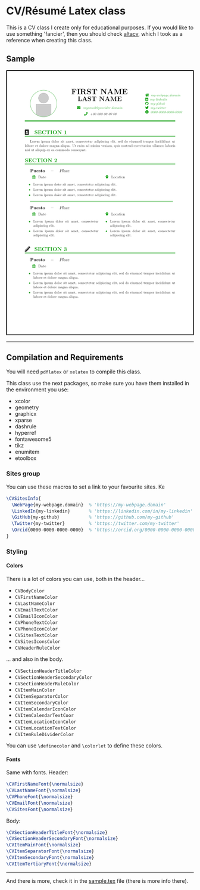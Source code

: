 # CV/Résumé Latex class

This is a CV class I create only for educational purposes. If you would like to use something 'fancier', then you should check [altacv](https://github.com/liantze/AltaCV), which I took as a reference when creating this class.


## Sample

![Sample](sample.png)

---
## Compilation and Requirements

You will need `pdflatex` or `xelatex` to compile this class.

This class use the next packages, so make sure you have them installed in the environment you use:
- xcolor
- geometry
- graphicx
- xparse
- dashrule
- hyperref
- fontawesome5
- tikz
- enumitem
- etoolbox


### Sites group

You can use these macros to set a link to your favourite sites. Ke

```latex
\CVSitesInfo{
  \WebPage{my-webpage.domain}  % 'https://my-webpage.domain'
  \LinkedIn{my-linkedin}       % 'https://linkedin.com/in/my-linkedin'
  \GitHub{my-github}           % 'https://github.com/my-github'
  \Twitter{my-twitter}         % 'https://twitter.com/my-twitter'
  \Orcid{0000-0000-0000-0000}  % 'https://orcid.org/0000-0000-0000-0000'
}
```

### Styling

#### Colors

There is a lot of colors you can use, both in the header...

- `CVBodyColor`
- `CVFirstNameColor`
- `CVLastNameColor`
- `CVEmailTextColor`
- `CVEmailIconColor`
- `CVPhoneTextColor`
- `CVPhoneIconColor`
- `CVSitesTextColor`
- `CVSitesIconsColor`
- `CVHeaderRuleColor`

... and also in the body.

- `CVSectionHeaderTitleColor`
- `CVSectionHeaderSecondaryColor`
- `CVSectionHeaderRuleColor`
- `CVItemMainColor`
- `CVItemSeparatorColor`
- `CVItemSecondaryColor`
- `CVItemCalendarIconColor`
- `CVItemCalendarTextCoor`
- `CVItemLocationIconColor`
- `CVItemLocationTextColor`
- `CVItemRuleDividerColor`

You can use `\definecolor` and `\colorlet` to define these colors.

#### Fonts

Same with fonts. Header:
```latex
\CVFirstNameFont{\normalsize}
\CVLastNameFont{\normalsize}
\CVPhoneFont{\normalsize}
\CVEmailFont{\normalsize}
\CVSitesFont{\normalsize}
```

Body:
```latex
\CVSectionHeaderTitleFont{\normalsize}
\CVSectionHeaderSecondaryFont{\normalsize}
\CVItemMainFont{\normalsize}
\CVItemSeparatorFont{\normalsize}
\CVItemSecondaryFont{\normalsize}
\CVItemTertiaryFont{\normalsize}
```

---

And there is more, check it in the [sample.tex](https://github.com/rodrigo-vb/cv-latex/blob/master/sample.tex) file (there is more info there).
